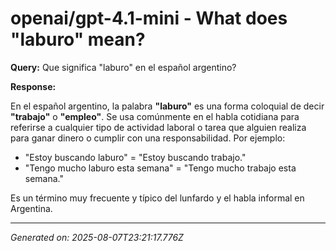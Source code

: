 # openai/gpt-4.1-mini - What does "laburo" mean?

**Query:** Que significa "laburo" en el español argentino?



**Response:**

En el español argentino, la palabra **"laburo"** es una forma coloquial de decir **"trabajo"** o **"empleo"**. Se usa comúnmente en el habla cotidiana para referirse a cualquier tipo de actividad laboral o tarea que alguien realiza para ganar dinero o cumplir con una responsabilidad. Por ejemplo:

- "Estoy buscando laburo" = "Estoy buscando trabajo."
- "Tengo mucho laburo esta semana" = "Tengo mucho trabajo esta semana."

Es un término muy frecuente y típico del lunfardo y el habla informal en Argentina.

---
*Generated on: 2025-08-07T23:21:17.776Z*
